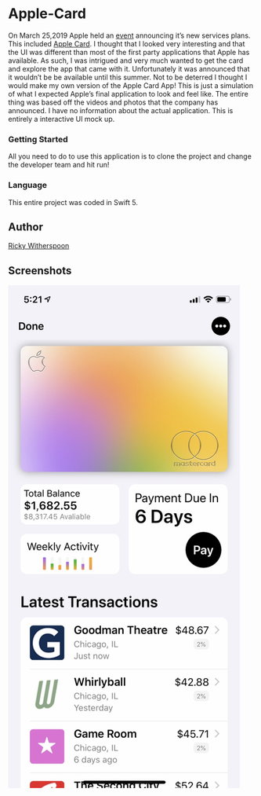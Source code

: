 # Apple-Card

On March 25,2019 Apple held an [event](https://www.apple.com/apple-events/march-2019/) announcing it’s new services plans. This included [Apple Card](https://www.apple.com/apple-card/). I thought that I looked very interesting and that the UI was different than most of the first party applications that Apple has available. As such, I was intrigued and very much wanted to get the card and explore the app that came with it.  Unfortunately it was announced that it wouldn’t be be available until this summer. Not to be deterred I thought I would make my own version of the Apple Card App! This is just a simulation of what I expected Apple’s final application to look and feel like. The entire thing was based off the videos and photos that the company has announced. I have no information about the actual application. This is entirely a interactive UI mock up.

### Getting Started

All you need to do to use this application is to clone the project and change the developer team and hit run! 


### Language

This entire project was coded in Swift 5.

## Author

[Ricky Witherspoon](https://twitter.com/rspoon_3)



## Screenshots
![alt text](https://github.com/Rspoon3/Apple-Card/blob/master/Apple%20Card/Screenshots/screenshot1.jpg)


